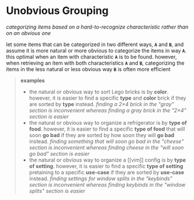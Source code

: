 # Unobvious Grouping

_categorizing items based on a hard-to-recognize characteristic rather than on an obvious one_

let some items that can be categorized in two different ways, **`A`** and **`B`**, and assume it is more natural or more obvious to categorize the items in way **`A`**. this optimal when an item with characteristic **`A`** is to be found. however, when retrieving an item with both characteristics **`A`** and **`B`**, categorizing the items in the less natural or less obvious way **`B`** is often more efficient

> **examples**
>
> - the natural or obvious way to sort Lego bricks is by **color**. however, it is easier to find a specific **type** and **color** brick if they are sorted by **type** instead. _finding a 2×4 brick in the "gray" section is inconvenient whereas finding a gray brick in the "2×4" section is easier_
> - the natural or obvious way to organize a refrigerator is by **type of food**. however, it is easier to find a specific **type of food** that will soon **go bad** if they are sorted by how soon they will **go bad** instead. _finding something that will soon go bad in the "cheese" section is inconvenient whereas finding cheese in the "will soon go bad" section is easier_
> - the natural or obvious way to organize a [[vim]] config is by **type of setting**. however, it is easier to find a specific **type of setting** pretaining to a specific **use-case** if they are sorted by **use-case** instead. _finding settings for window splits in the "keybinds" section is inconvenient whereas finding keybinds in the "window splits" section is easier_
